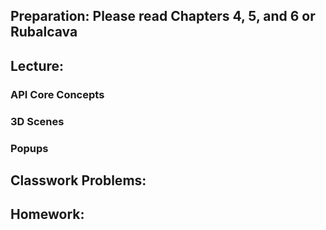 ## Preparation: Please read Chapters 4, 5, and 6 or Rubalcava

## Lecture:
### API Core Concepts


### 3D Scenes


### Popups


## Classwork Problems:


## Homework:

